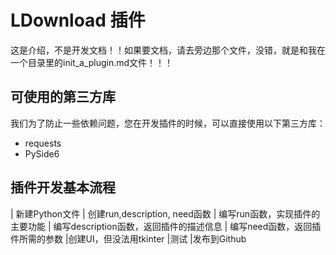 # LDownload 插件
这是介绍，不是开发文档！！如果要文档，请去旁边那个文件，没错，就是和我在一个目录里的init_a_plugin.md文件！！！
## 可使用的第三方库
我们为了防止一些依赖问题，您在开发插件的时候，可以直接使用以下第三方库：
- requests
- PySide6
## 插件开发基本流程
| 新建Python文件
| 创建run,description, need函数
| 编写run函数，实现插件的主要功能
| 编写description函数，返回插件的描述信息
| 编写need函数，返回插件所需的参数
|创建UI，但没法用tkinter
|测试
|发布到Github               